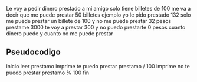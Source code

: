 Le voy a pedir dinero prestado a mi amigo solo tiene billetes de 100 me va a decir que me puede prestar 50 billetes 
ejemplo yo le pido prestado 132 solo me puede prestar un billete de 100 y no me puede prestar 32 pesos
prestame 3000 te voy a prestar 300 y no puedo prestarte 0 pesos
cuanto dinero puede y cuanto no me puede prestar

## Pseudocodigo
 inicio
    leer prestamo
    imprime  te puedo prestar  prestamo / 100
    imprime no te puedo prestar prestamo % 100
fin



